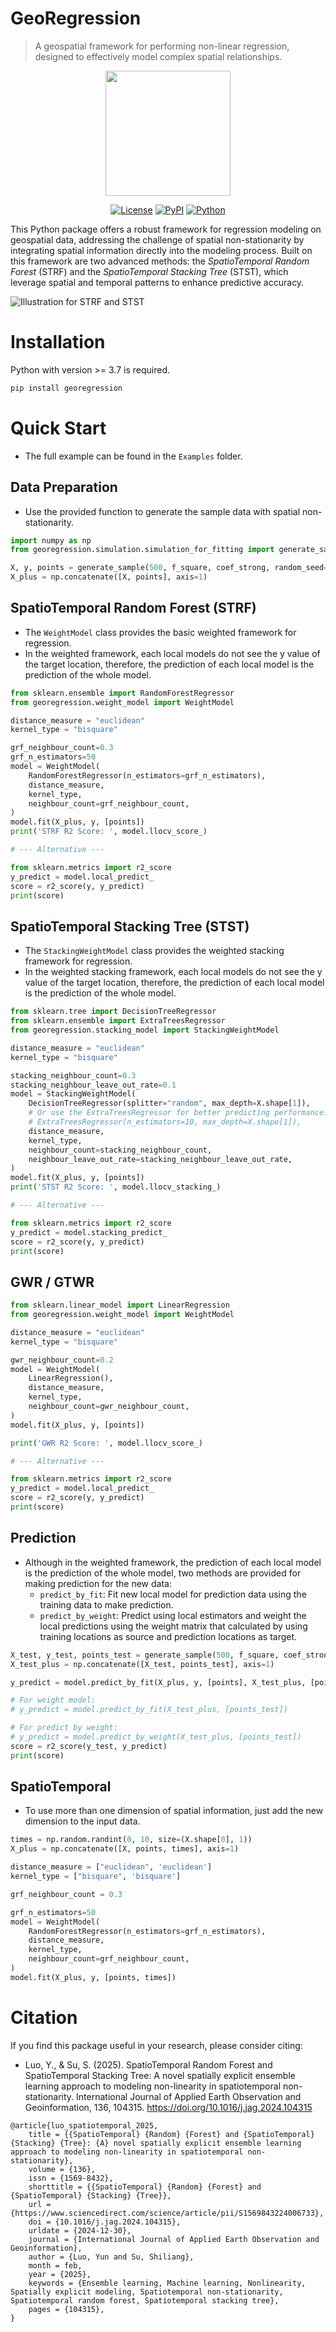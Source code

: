 # GeoRegression
> A geospatial framework for performing non-linear regression, designed to effectively model complex spatial relationships.

<p align="center">
  <img src="Images/icon.png" width="200">
</p>

<p align="center">
  <a href="https://github.com/yqx-github/GeoRegression/blob/main/LICENSE"><img src="https://img.shields.io/badge/license-MIT-green" alt="License"></a>
  <a href="https://pypi.org/project/georegression/"><img src="https://img.shields.io/pypi/v/georegression" alt="PyPI"></a>
  <a href="https://www.python.org/downloads/release/python-370/"><img src="https://img.shields.io/badge/python-3.7+-blue.svg" alt="Python"></a>
</p>

This Python package offers a robust framework for regression modeling on geospatial data, addressing the challenge of spatial non-stationarity by integrating spatial information directly into the modeling process. Built on this framework are two advanced methods: the *SpatioTemporal Random Forest* (STRF) and the *SpatioTemporal Stacking Tree* (STST), which leverage spatial and temporal patterns to enhance predictive accuracy.

![Illustration for STRF and STST](Images/pipeline.png)

# Installation

Python with version >= 3.7 is required.

```bash
pip install georegression
```

# Quick Start
- The full example can be found in the `Examples` folder.

## Data Preparation
- Use the provided function to generate the sample data with spatial non-stationarity.
```python
import numpy as np
from georegression.simulation.simulation_for_fitting import generate_sample, f_square, coef_strong

X, y, points = generate_sample(500, f_square, coef_strong, random_seed=1, plot=True)
X_plus = np.concatenate([X, points], axis=1)
```

## SpatioTemporal Random Forest (STRF)
- The `WeightModel` class provides the basic weighted framework for regression.
- In the weighted framework, each local models do not see the y value of the target location, therefore, the prediction of each local model is the prediction of the whole model.

```python
from sklearn.ensemble import RandomForestRegressor
from georegression.weight_model import WeightModel

distance_measure = "euclidean"
kernel_type = "bisquare"

grf_neighbour_count=0.3
grf_n_estimators=50
model = WeightModel(
    RandomForestRegressor(n_estimators=grf_n_estimators),
    distance_measure,
    kernel_type,
    neighbour_count=grf_neighbour_count,
)
model.fit(X_plus, y, [points])
print('STRF R2 Score: ', model.llocv_score_)

# --- Alternative ---

from sklearn.metrics import r2_score
y_predict = model.local_predict_
score = r2_score(y, y_predict)
print(score)

```

## SpatioTemporal Stacking Tree (STST)
- The `StackingWeightModel` class provides the weighted stacking framework for regression.
- In the weighted stacking framework, each local models do not see the y value of the target location, therefore, the prediction of each local model is the prediction of the whole model.

```python
from sklearn.tree import DecisionTreeRegressor
from sklearn.ensemble import ExtraTreesRegressor
from georegression.stacking_model import StackingWeightModel

distance_measure = "euclidean"
kernel_type = "bisquare"

stacking_neighbour_count=0.3
stacking_neighbour_leave_out_rate=0.1
model = StackingWeightModel(
    DecisionTreeRegressor(splitter="random", max_depth=X.shape[1]),
    # Or use the ExtraTreesRegressor for better predicting performance.
    # ExtraTreesRegressor(n_estimators=10, max_depth=X.shape[1]), 
    distance_measure,
    kernel_type,
    neighbour_count=stacking_neighbour_count,
    neighbour_leave_out_rate=stacking_neighbour_leave_out_rate,
)
model.fit(X_plus, y, [points])
print('STST R2 Score: ', model.llocv_stacking_)

# --- Alternative ---

from sklearn.metrics import r2_score
y_predict = model.stacking_predict_
score = r2_score(y, y_predict)
print(score)
```

## GWR / GTWR
```python
from sklearn.linear_model import LinearRegression
from georegression.weight_model import WeightModel

distance_measure = "euclidean"
kernel_type = "bisquare"

gwr_neighbour_count=0.2
model = WeightModel(
    LinearRegression(),
    distance_measure,
    kernel_type,
    neighbour_count=gwr_neighbour_count,
)
model.fit(X_plus, y, [points])

print('GWR R2 Score: ', model.llocv_score_)

# --- Alternative ---

from sklearn.metrics import r2_score
y_predict = model.local_predict_
score = r2_score(y, y_predict)
print(score)
```

## Prediction
- Although in the weighted framework, the prediction of each local model is the prediction of the whole model, two methods are provided for making prediction for the new data:
    - `predict_by_fit`: Fit new local model for prediction data using the training data to make prediction.
    - `predict_by_weight`: Predict using local estimators and weight the local predictions using the weight matrix that calculated by using training locations as source and prediction locations as target.

```python
X_test, y_test, points_test = generate_sample(500, f_square, coef_strong, random_seed=2, plot=False)
X_test_plus = np.concatenate([X_test, points_test], axis=1)

y_predict = model.predict_by_fit(X_plus, y, [points], X_test_plus, [points_test])

# For weight model:
# y_predict = model.predict_by_fit(X_test_plus, [points_test])

# For predict by weight:
# y_predict = model.predict_by_weight(X_test_plus, [points_test])
score = r2_score(y_test, y_predict)
print(score)
```

## SpatioTemporal
- To use more than one dimension of spatial information, just add the new dimension to the input data.

```python
times = np.random.randint(0, 10, size=(X.shape[0], 1))
X_plus = np.concatenate([X, points, times], axis=1)

distance_measure = ["euclidean", 'euclidean']
kernel_type = ["bisquare", 'bisquare']

grf_neighbour_count = 0.3

grf_n_estimators=50
model = WeightModel(
    RandomForestRegressor(n_estimators=grf_n_estimators),
    distance_measure,
    kernel_type,
    neighbour_count=grf_neighbour_count,
)
model.fit(X_plus, y, [points, times])
```

# Citation
If you find this package useful in your research, please consider citing:
- Luo, Y., & Su, S. (2025). SpatioTemporal Random Forest and SpatioTemporal Stacking Tree: A novel spatially explicit ensemble learning approach to modeling non-linearity in spatiotemporal non-stationarity. International Journal of Applied Earth Observation and Geoinformation, 136, 104315. https://doi.org/10.1016/j.jag.2024.104315
```
@article{luo_spatiotemporal_2025,
	title = {{SpatioTemporal} {Random} {Forest} and {SpatioTemporal} {Stacking} {Tree}: {A} novel spatially explicit ensemble learning approach to modeling non-linearity in spatiotemporal non-stationarity},
	volume = {136},
	issn = {1569-8432},
	shorttitle = {{SpatioTemporal} {Random} {Forest} and {SpatioTemporal} {Stacking} {Tree}},
	url = {https://www.sciencedirect.com/science/article/pii/S1569843224006733},
	doi = {10.1016/j.jag.2024.104315},
	urldate = {2024-12-30},
	journal = {International Journal of Applied Earth Observation and Geoinformation},
	author = {Luo, Yun and Su, Shiliang},
	month = feb,
	year = {2025},
	keywords = {Ensemble learning, Machine learning, Nonlinearity, Spatially explicit modeling, Spatiotemporal non-stationarity, Spatiotemporal random forest, Spatiotemporal stacking tree},
	pages = {104315},
}
```

